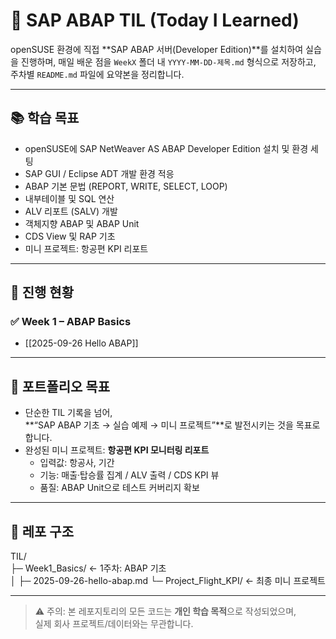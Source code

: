 
# 🌱 SAP ABAP TIL (Today I Learned)
openSUSE 환경에 직접 **SAP ABAP 서버(Developer Edition)**를 설치하여 실습을 진행하며, 매일 배운 점을 `WeekX` 폴더 내 `YYYY-MM-DD-제목.md` 형식으로 저장하고, 주차별 `README.md` 파일에 요약본을 정리합니다.  

---
## 📚 학습 목표
- openSUSE에 SAP NetWeaver AS ABAP Developer Edition 설치 및 환경 세팅
- SAP GUI / Eclipse ADT 개발 환경 적응
- ABAP 기본 문법 (REPORT, WRITE, SELECT, LOOP)
- 내부테이블 및 SQL 연산
- ALV 리포트 (SALV) 개발
- 객체지향 ABAP 및 ABAP Unit
- CDS View 및 RAP 기초
- 미니 프로젝트: 항공편 KPI 리포트

---
## 📖 진행 현황

### ✅ Week 1 – ABAP Basics
- [[2025-09-26 Hello ABAP]]

---
## 🚀 포트폴리오 목표
- 단순한 TIL 기록을 넘어,  
  **“SAP ABAP 기초 → 실습 예제 → 미니 프로젝트”**로 발전시키는 것을 목표로 합니다.
- 완성된 미니 프로젝트: **항공편 KPI 모니터링 리포트**
  - 입력값: 항공사, 기간
  - 기능: 매출·탑승률 집계 / ALV 출력 / CDS KPI 뷰
  - 품질: ABAP Unit으로 테스트 커버리지 확보

---
## 📂 레포 구조
TIL/  
├─ Week1_Basics/ ← 1주차: ABAP 기초  
│ ├─ 2025-09-26-hello-abap.md
└─ Project_Flight_KPI/ ← 최종 미니 프로젝트

---
> ⚠️ 주의: 본 레포지토리의 모든 코드는 **개인 학습 목적**으로 작성되었으며,  
> 실제 회사 프로젝트/데이터와는 무관합니다.
